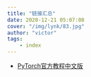 ```yaml
---
title: "链接汇总"
date: 2020-12-21 05:07:08 
cover: "/img/lynk/83.jpg"
author: "victor"
tags:
    - index
---
```


- [PyTorch官方教程中文版](https://pytorch123.com/)